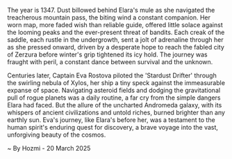 
The year is 1347.  Dust billowed behind Elara's mule as she navigated the treacherous mountain pass, the biting wind a constant companion.  Her worn map, more faded wish than reliable guide, offered little solace against the looming peaks and the ever-present threat of bandits.  Each creak of the saddle, each rustle in the undergrowth, sent a jolt of adrenaline through her as she pressed onward, driven by a desperate hope to reach the fabled city of Zerzura before winter's grip tightened its icy hold.  The journey was fraught with peril, a constant dance between survival and the unknown.


Centuries later, Captain Eva Rostova piloted the 'Stardust Drifter' through the swirling nebula of Xylos, her ship a tiny speck against the immeasurable expanse of space.  Navigating asteroid fields and dodging the gravitational pull of rogue planets was a daily routine, a far cry from the simple dangers Elara had faced.  But the allure of the uncharted Andromeda galaxy, with its whispers of ancient civilizations and untold riches, burned brighter than any earthly sun.  Eva's journey, like Elara's before her, was a testament to the human spirit's enduring quest for discovery, a brave voyage into the vast, unforgiving beauty of the cosmos.

~ By Hozmi - 20 March 2025
